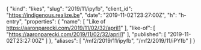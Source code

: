 {
  "kind": "likes",
  "slug": "2019/11/ipyfb",
  "client_id": "https://indigenous.realize.be",
  "date": "2019-11-02T23:27:00Z",
  "h": "h-entry",
  "properties": {
    "name": [
      "Like of https://aaronparecki.com/2019/11/02/32/april1"
    ],
    "like-of": [
      "https://aaronparecki.com/2019/11/02/32/april1"
    ],
    "published": [
      "2019-11-02T23:27:00Z"
    ]
  },
  "aliases": [
    "/mf2/2019/11/ipyfb",
    "/mf2/2019/11/iPYfb"
  ]
}
